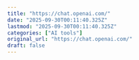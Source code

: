 ```yaml
---
title: "https://chat.openai.com/"
date: "2025-09-30T00:11:40.325Z"
lastmod: "2025-09-30T00:11:40.325Z"
categories: ["AI tools"]
original_url: "https://chat.openai.com/"
draft: false
---
```

